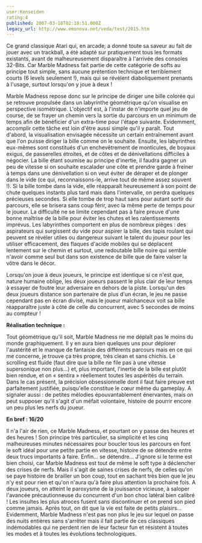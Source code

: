 ```yaml
---
user:Kenseiden
rating:4
published: 2007-03-18T02:18:51.000Z
legacy_url: http://www.emunova.net/veda/test/2015.htm
---
```

Ce grand classique Atari qui, en arcade, a donné toute sa saveur au fait de jouer avec un trackball, a été adapté sur pratiquement tous les formats existants, avant de malheureusement disparaître à l'arrivée des consoles 32-Bits. Car Marble Madness fait partie de cette catégorie de softs au principe tout simple, sans aucune prétention technique et terriblement courts (6 levels seulement !), mais qui se révèlent diaboliquement prenants à l'usage, surtout lorsqu'on y joue à deux !  

  

Marble Madness repose donc sur le principe de diriger une bille colorée qui se retrouve propulsée dans un labyrinthe géométrique qu'on visualise en perspective isométrique. L'objectif est, à l'instar de n'importe quel jeu de course, de se frayer un chemin vers la sortie du parcours en un minimum de temps afin de bénéficier d'un extra-time pour l'étape suivante. Evidemment, accomplir cette tâche est loin d'être aussi simple qu'il y paraît. Tout d'abord, la visualisation envisagée nécessite un certain entraînement avant que l'on puisse diriger la bille comme on le souhaite. Ensuite, les labyrinthes eux-mêmes sont constitués d'un enchevêtrement de monticules, de boyaux exigus, de passerelles étroites, et de côtes et de dénivellations difficiles à négocier. La bille étant soumise au principe d'inertie, il faudra gagner un peu de vitesse si on souhaite escalader une côte et prendre garde à freiner à temps dans une dénivellation si on veut éviter de déraper et de plonger dans le vide (ce qui, reconnaissons-le, arrive tout de même assez souvent !). Si la bille tombe dans la vide, elle réapparaît heureusement à son point de chute quelques instants plus tard mais dans l'intervalle, on perdra quelques précieuses secondes. Si elle tombe de trop haut sans pour autant sortir du parcours, elle se brisera sans coup férir, avec la même perte de temps pour le joueur. La difficulté ne se limite cependant pas à faire preuve d'une bonne maîtrise de la bille pour éviter les chutes et les ralentissements imprévus. Les labyrinthes comportent en plus de nombreux pièges : des aspirateurs qui surgissent du vide pour aspirer la bille, des tapis roulant qui peuvent se révéler utiles ou dangereux suivant le talent du joueur pour les utiliser efficacement, des flaques d'acide mobiles qui se déplacent lentement sur le chemin et surtout, une redoutable bille noire qui semble n'avoir comme seul but dans son existence de bille que de faire valser la vôtre dans le décor.  

  

Lorsqu'on joue à deux joueurs, le principe est identique si ce n'est que, nature humaine oblige, les deux joueurs passent le plus clair de leur temps à essayer de foutre leur adversaire en dehors de la piste. Lorsqu'un des deux joueurs distance son partenaire de plus d'un écran, le jeu ne passe cependant pas en écran divisé, mais le joueur malchanceux voit sa bille réapparaître juste à côté de celle du concurrent, avec 5 secondes de moins au compteur !  

  

**Réalisation technique :**  

Tout géométrique qu'il soit, Marble Madness ne me déplaît pas le moins du monde graphiquement. Il y en aura bien quelques uns pour déplorer l'austérité et le manque de fantaisie des différents parcours mais en ce qui me concerne, je trouve ça très propre, très clean et sans chichis. Le scrolling est fluide (faut dire que la bille ne file pas à une vitesse supersonique non plus...) et, plus important, l'inertie de la bille est plutôt bien rendue, et on « sentira » réellement toutes les aspérités du terrain. Dans le cas présent, la précision obsessionnelle dont il faut faire preuve est parfaitement justifiée, puisqu'elle constitue le cœur même du gameplay. A signaler aussi : de petites mélodies épouvantablement énervantes, mais on peut supposer qu'il s'agit d'un méfait volontaire, histoire de pourrir encore un peu plus les nerfs du joueur.  

  

**En bref : 16/20**  

Il n'a l'air de rien, ce Marble Madness, et pourtant on y passe des heures et des heures ! Son principe très particulier, sa simplicité et les cinq malheureuses minutes nécessaires pour boucler tous les parcours en font le soft idéal pour une petite partie en vitesse, histoire de se détendre entre deux trucs importants à faire. Enfin... se détendre... J'ignore si le terme est bien choisi, car Marble Madness est tout de même le soft type à déclencher des crises de nerfs. Mais il s'agit de saines crises de nerfs, de celles qu'on se paye histoire de brailler un bon coup, tout en sachant très bien que le jeu n'y est pour rien et qu'on n'aura qu'à faire plus attention la prochaine fois. A deux joueurs, on atteint le paroxysme de la jouissance vicieuse, à saloper l'avancée précautionneuse du concurrent d'un bon choc latéral bien calibré ! Les insultes les plus atroces fusent sans discontinuer et on prend son pied comme jamais. Après tout, on dit que la vie est faite de petits plaisirs... Evidemment, Marble Madness n'est pas non plus le jeu sur lequel on passe des nuits entières sans s'arrêter mais il fait partie de ces classiques indémodables qui ne perdent rien de leur facteur fun et résistent à toutes les modes et à toutes les évolutions technologiques.